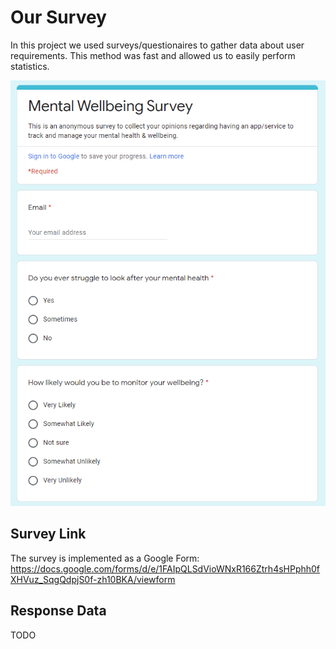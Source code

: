 # Our Survey

In this project we used surveys/questionaires to gather data about user requirements. This method was fast and allowed us to easily perform statistics.

<img src='./images/Capture.PNG'>

## Survey Link

The survey is implemented as a Google Form: https://docs.google.com/forms/d/e/1FAIpQLSdVioWNxR166Ztrh4sHPphh0fXHVuz_SqgQdpjS0f-zh10BKA/viewform


## Response Data

TODO
